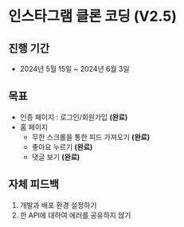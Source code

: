 # 인스타그램 클론 코딩 (V2.5)
## 진행 기간
- 2024년 5월 15일 ~ 2024년 6월 3일
## 목표
- 인증 페이지 : 로그인/회원가입 **(완료)**
- 홈 페이지
    - 무한 스크롤을 통한 피드 가져오기 **(완료)**
    - 좋아요 누르기 **(완료)**
    - 댓글 보기 **(완료)**
## 자체 피드백
1. 개발과 배포 환경 설정하기
2. 한 API에 대하여 에러를 공유하지 않기

